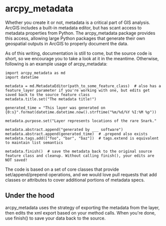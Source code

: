 arcpy_metadata
==============
Whether you create it or not, metadata is a critical part of GIS analysis. ArcGIS includes a built-in metadata editor, but has scant access to metadata properties from Python. The arcpy_metadata package provides this access, allowing large Python packages that generate their own geospatial outputs in ArcGIS to properly document the data.

As of this writing, documentation is still to come, but the source code is short, so we encourage you to take a look at it in the meantime. Otherwise, following is an example usage of arcpy_metadata:

	import arcpy_metadata as md
	import datetime
	
	metadata = md.MetadataEditor(path_to_some_feature_class)  # also has a feature_layer parameter if you're working with one, but edits get saved back to the source feature class
	metadata.title.set("The metadata title!")
	
	generated_time = "This layer was generated on {0:s}".format(datetime.datetime.now().strftime("%m/%d/%Y %I:%M %p"))
    
    metadata.purpose.set("Layer represents locations of the rare Snark."

    metadata.abstract.append("generated by ___ software")
    metadata.abstract.append(generated_time)  # .prepend also exists
    metadata.tags.add(["foo", "bar", "baz"])  # tags.extend is equivalent to maintain list semantics
    
    metadata.finish()  # save the metadata back to the original source feature class and cleanup. Without calling finish(), your edits are NOT saved!

The code is based on a set of core classes that provide set/append/prepend operations, and we would love pull requests that add classes or attributes to cover additional portions of metadata specs.

Under the hood
---------------
arcpy_metadata uses the strategy of exporting the metadata from the layer, then edits the xml export based on your method calls. When you're done, use finish() to save your data back to the source.


